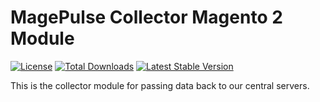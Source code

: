 # MagePulse Collector Magento 2 Module

[![License][ico-license]][link-license]
[![Total Downloads][ico-downloads]][link-downloads]
[![Latest Stable Version][ico-version]][link-version]

This is the collector module for passing data back to our central servers.

[ico-license]: https://poser.pugx.org/MagePulse/magento2-module-collector/license
[ico-downloads]: https://poser.pugx.org/MagePulse/magento2-module-collector/downloads
[ico-version]: https://poser.pugx.org/MagePulse/magento2-module-collector/v/stable

[link-license]: ./LICENSE.md
[link-downloads]: https://packagist.org/packages/MagePulse/magento2-module-collector
[link-version]: https://packagist.org/packages/MagePulse/magento2-module-collector
